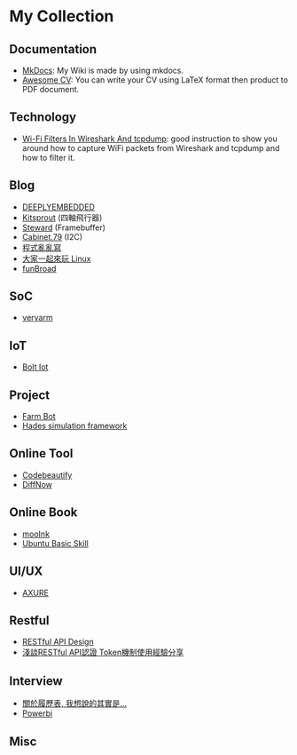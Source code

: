 # My Collection

## Documentation

- [MkDocs](https://www.mkdocs.org/): My Wiki is made by using mkdocs.
- [Awesome CV](https://www.mkdocs.org/): You can write your CV using LaTeX format then product to PDF document.

## Technology

- [Wi-Fi Filters In Wireshark And tcpdump](https://www.youtube.com/watch?v=AYRlawlTvaE&t=513s&ab_channel=TallPaulTech): good instruction to show you around how to capture WiFi packets from Wireshark and tcpdump and how to filter it.

## Blog

- [DEEPLYEMBEDDED](https://deeplyembedded.org/)
- [Kitsprout](http://kitsprout.logdown.com/) (四軸飛行器)
- [Steward](https://steward-fu.github.io/website/index.htm) (Framebuffer)
- [Cabinet.79](http://cabinet79.blogspot.com/2015/01/i2c.html) (I2C)
- [程式亂亂寫](http://pollos-blog.blogspot.tw/)
- [大家一起來玩 Linux](https://victoryuembeddedlinux.blogspot.tw/)
- [funBroad](https://www.youtube.com/watch?v=7JleHCRijVc)

## SoC

- [veryarm](http://www.veryarm.com)

## IoT

- [Bolt Iot](https://www.boltiot.com/)

## Project

- [Farm Bot](https://farm.bot)
- [Hades simulation framework](https://tams.informatik.uni-hamburg.de/applets/hades/webdemos/50-rtlib/60-pio8255/pio.html)

## Online Tool

- [Codebeautify](https://codebeautify.org/xmlviewer)
- [DiffNow](https://www.diffnow.com)

## Online Book

- [mooInk](https://readmoo.com/mooink)
- [Ubuntu Basic Skill](http://samwhelp.github.io/book-ubuntu-basic-skill/book/index.html)

## UI/UX

- [AXURE](https://www.axure.com/)

## Restful

- [RESTful API Design](https://www.slideshare.net/AmigoChan/restful-api-design)
- [淺談RESTful API認證 Token機制使用經驗分享](https://www.slideshare.net/TunYuChang/restful-api-token)


## Interview

- [關於履歷表, 我想說的其實是...](https://www.slideshare.net/keynescheng/ss-39890161)
- [Powerbi](https://app.powerbi.com/view?r=eyJrIjoiMjA0MzI0MmQtOTIzNy00YTE5LThkZjQtNzc4MWJiYTAzMTE2IiwidCI6IjUyNzc2NDY3LTViMGItNDAxZS1hZDNkLTYxZDYwZDBmMjc3NSIsImMiOjEwfQ%3D%3D)

## Misc
